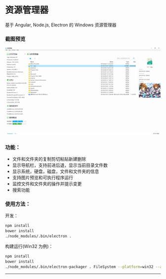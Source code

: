 # 资源管理器

  基于 Angular, Node.js, Electron 的 Windows 资源管理器

### 截图预览
![image](https://raw.githubusercontent.com/Ruiming/FileSystem/master/static/windows.png)

### 功能：

  - 文件和文件夹的复制剪切粘贴新建删除
  - 显示导航栏，支持前进后退，显示当前目录文件数
  - 显示系统，硬盘，磁盘，文件和文件夹的信息
  - 支持图片预览和可执行程序运行
  - 监控文件和文件夹的操作并提示变更
  - 搜索功能


### 使用方法：

开发：
```sh
npm install
bower install
./node_modules/.bin/electron .
```

构建运行(Win32 为例)：
```sh
npm install
bower install
./node_modules/.bin/electron-packager . FileSystem --platform=win32 --asar --arch=ia32
```

 ---
